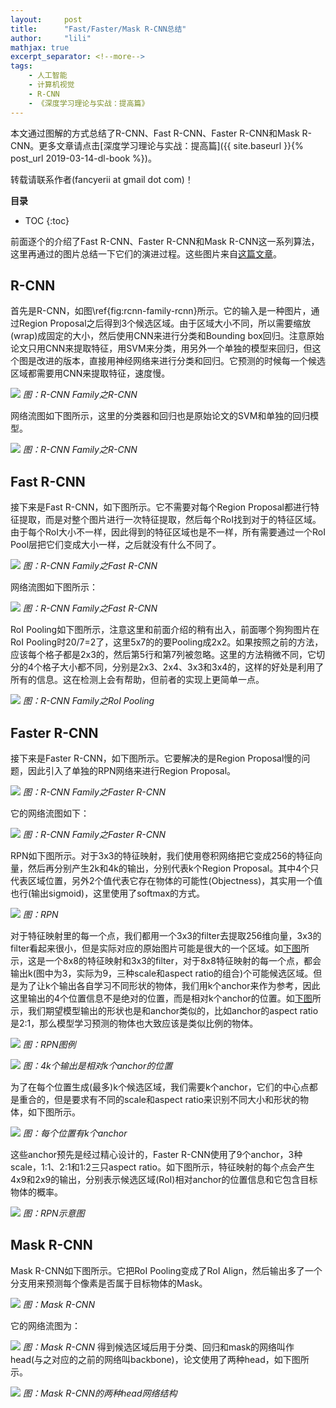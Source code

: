```yaml
---
layout:     post
title:      "Fast/Faster/Mask R-CNN总结"
author:     "lili"
mathjax: true
excerpt_separator: <!--more-->
tags:
    - 人工智能
    - 计算机视觉
    - R-CNN
    - 《深度学习理论与实战：提高篇》
---
```


本文通过图解的方式总结了R-CNN、Fast R-CNN、Faster R-CNN和Mask R-CNN。更多文章请点击[深度学习理论与实战：提高篇]({{ site.baseurl }}{% post_url 2019-03-14-dl-book %})。
<div class='zz'>转载请联系作者(fancyerii at gmail dot com)！</div>
 <!--more-->
 
**目录**
* TOC
{:toc}

前面逐个的介绍了Fast R-CNN、Faster R-CNN和Mask R-CNN这一系列算法，这里再通过的图片总结一下它们的演进过程。这些图片来自[这篇文章](https://medium.com/@jonathan_hui/what-do-we-learn-from-region-based-object-detectors-faster-r-cnn-r-fcn-fpn-7e354377a7c9)。


## R-CNN

首先是R-CNN，如图\ref{fig:rcnn-family-rcnn}所示。它的输入是一种图片，通过Region Proposal之后得到3个候选区域。由于区域大小不同，所以需要缩放(wrap)成固定的大小，然后使用CNN来进行分类和Bounding box回归。注意原始论文只用CNN来提取特征，用SVM来分类，用另外一个单独的模型来回归，但这个图是改进的版本，直接用神经网络来进行分类和回归。它预测的时候每一个候选区域都需要用CNN来提取特征，速度慢。



<a name='rcnn-family-rcnn'>![](/img/rcnnsummary/rcnn-family-rcnn.png)</a>
*图：R-CNN Family之R-CNN*


网络流图如下图所示，这里的分类器和回归也是原始论文的SVM和单独的回归模型。

<a name='rcnn-family-rcnn2'>![](/img/rcnnsummary/rcnn-family-rcnn2.png)</a>
*图：R-CNN Family之R-CNN* 

## Fast R-CNN

接下来是Fast R-CNN，如下图所示。它不需要对每个Region Proposal都进行特征提取，而是对整个图片进行一次特征提取，然后每个RoI找到对于的特征区域。由于每个RoI大小不一样，因此得到的特征区域也是不一样，所有需要通过一个RoI Pool层把它们变成大小一样，之后就没有什么不同了。

<a name='rcnn-family-fastrcnn'>![](/img/rcnnsummary/rcnn-family-fastrcnn.png)</a>
*图：R-CNN Family之Fast R-CNN* 


 
网络流图如下图所示：

<a name='rcnn-family-fastrcnn2'>![](/img/rcnnsummary/rcnn-family-fastrcnn2.png)</a>
*图：R-CNN Family之Fast R-CNN* 

RoI Pooling如下图所示，注意这里和前面介绍的稍有出入，前面哪个狗狗图片在RoI Pooling时20/7=2了，这里5x7的的要Pooling成2x2。如果按照之前的方法，应该每个格子都是2x3的，然后第5行和第7列被忽略。这里的方法稍微不同，它切分的4个格子大小都不同，分别是2x3、2x4、3x3和3x4的，这样的好处是利用了所有的信息。这在检测上会有帮助，但前者的实现上更简单一点。

<a name='rcnn-family-roi-pooling'>![](/img/rcnnsummary/rcnn-family-roi-pooling.png)</a>
*图：R-CNN Family之RoI Pooling* 

## Faster R-CNN



接下来是Faster R-CNN，如下图所示。它要解决的是Region Proposal慢的问题，因此引入了单独的RPN网络来进行Region Proposal。

<a name='rcnn-family-fasterrcnn'>![](/img/rcnnsummary/rcnn-family-fasterrcnn.png)</a>
*图：R-CNN Family之Faster R-CNN* 
 
它的网络流图如下：

<a name='rcnn-family-fasterrcnn2'>![](/img/rcnnsummary/rcnn-family-fasterrcnn2.png)</a>
*图：R-CNN Family之Faster R-CNN* 

RPN如下图所示。对于3x3的特征映射，我们使用卷积网络把它变成256的特征向量，然后再分别产生2k和4k的输出，分别代表k个Region Proposal。其中4个只代表区域位置，另外2个值代表它存在物体的可能性(Objectness)，其实用一个值也行(输出sigmoid)，这里使用了softmax的方式。

<a name='rcnn-family-rpn'>![](/img/rcnnsummary/rcnn-family-rpn.png)</a>
*图：RPN* 

对于特征映射里的每一个点，我们都用一个3x3的filter去提取256维向量，3x3的filter看起来很小，但是实际对应的原始图片可能是很大的一个区域。如<a href='#rcnn-family-rpn2'>下图</a>所示，这是一个8x8的特征映射和3x3的filter，对于8x8特征映射的每一个点，都会输出k(图中为3，实际为9，三种scale和aspect ratio的组合)个可能候选区域。但是为了让k个输出各自学习不同形状的物体，我们用k个anchor来作为参考，因此这里输出的4个位置信息不是绝对的位置，而是相对k个anchor的位置。如<a href='#rcnn-family-rpn3'>下图</a>所示，我们期望模型输出的形状也是和anchor类似的，比如anchor的aspect ratio是2:1，那么模型学习预测的物体也大致应该是类似比例的物体。


<a name='rcnn-family-rpn2'>![](/img/rcnnsummary/rcnn-family-rpn2.png)</a>
*图：RPN图例* 

<a name='rcnn-family-rpn3'>![](/img/rcnnsummary/rcnn-family-rpn3.png)</a>
*图：4k个输出是相对k个anchor的位置* 

为了在每个位置生成(最多)k个候选区域，我们需要k个anchor，它们的中心点都是重合的，但是要求有不同的scale和aspect ratio来识别不同大小和形状的物体，如下图所示。

<a name='rcnn-family-rpn4'>![](/img/rcnnsummary/rcnn-family-rpn4.png)</a>
*图：每个位置有k个anchor* 

这些anchor预先是经过精心设计的，Faster R-CNN使用了9个anchor，3种scale，1:1、2:1和1:2三只aspect ratio。如下图所示，特征映射的每个点会产生4x9和2x9的输出，分别表示候选区域(RoI)相对anchor的位置信息和它包含目标物体的概率。

<a name='rcnn-family-rpn5'>![](/img/rcnnsummary/rcnn-family-rpn5.png)</a>
*图：RPN示意图* 

## Mask R-CNN

Mask R-CNN如下图所示。它把RoI Pooling变成了RoI Align，然后输出多了一个分支用来预测每个像素是否属于目标物体的Mask。

<a name='rcnn-family-maskrcnn'>![](/img/rcnnsummary/rcnn-family-maskrcnn.png)</a>
*图：Mask R-CNN* 

它的网络流图为：

<a name='rcnn-family-maskrcnn2'>![](/img/rcnnsummary/rcnn-family-maskrcnn2.png)</a>
*图：Mask R-CNN* 
得到候选区域后用于分类、回归和mask的网络叫作head(与之对应的之前的网络叫backbone)，论文使用了两种head，如下图所示。

<a name='rcnn-family-maskrcnn3'>![](/img/rcnnsummary/rcnn-family-maskrcnn3.png)</a>
*图：Mask R-CNN的两种head网络结构*




